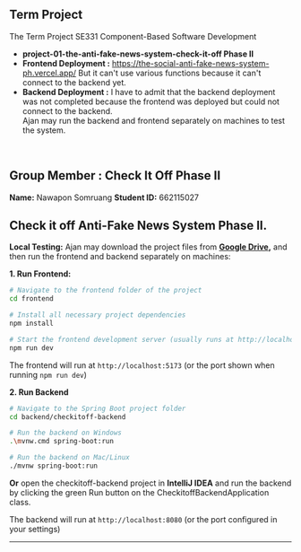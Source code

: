 ## Term Project
The Term Project SE331 Component-Based Software Development <br>
- **project-01-the-anti-fake-news-system-check-it-off Phase II** <br>
- **Frontend Deployment :** https://the-social-anti-fake-news-system-ph.vercel.app/ But it can't use various functions because it can't connect to the backend yet. <br>
- **Backend Deployment :** I have to admit that the backend deployment was not completed because the frontend was deployed but could not connect to the backend. <br>
Ajan may run the backend and frontend separately on machines to test the system.
<br>

## Group Member : Check It Off Phase II
**Name:** Nawapon Somruang  **Student ID:** 662115027 
<br>

## Check it off Anti-Fake News System Phase II.
**Local Testing:** Ajan may download the project files from **[Google Drive](https://drive.google.com/drive/folders/1kmDnCV_U07wUAyrRj72mjnnJTvCtjANi?usp=sharing),** and then run the frontend and backend separately on machines:
<br>

**1. Run Frontend:**  
```bash
# Navigate to the frontend folder of the project
cd frontend

# Install all necessary project dependencies
npm install

# Start the frontend development server (usually runs at http://localhost:5173)
npm run dev
````

The frontend will run at `http://localhost:5173` (or the port shown when running `npm run dev`)

**2. Run Backend**
```bash
# Navigate to the Spring Boot project folder
cd backend/checkitoff-backend

# Run the backend on Windows
.\mvnw.cmd spring-boot:run

# Run the backend on Mac/Linux
./mvnw spring-boot:run
```
**Or**
open the checkitoff-backend project in **IntelliJ IDEA** and run the backend by clicking the green Run button on the CheckitoffBackendApplication class.

The backend will run at `http://localhost:8080` (or the port configured in your settings)

---
